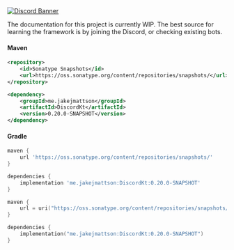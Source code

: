 <a href="https://discord.gg/REZVVjA">
    <img alt="Discord Banner" src="https://discordapp.com/api/guilds/453208597082406912/widget.png?style=banner2"/>
</a>

The documentation for this project is currently WIP. 
The best source for learning the framework is by joining the Discord, or checking existing bots.

#### Maven
```xml
<repository>
    <id>Sonatype Snapshots</id>
    <url>https://oss.sonatype.org/content/repositories/snapshots/</url>
</repository>

<dependency>
    <groupId>me.jakejmattson</groupId>
    <artifactId>DiscordKt</artifactId>
    <version>0.20.0-SNAPSHOT</version>
</dependency>
```

#### Gradle
```groovy
maven {
    url 'https://oss.sonatype.org/content/repositories/snapshots/'
}

dependencies {
    implementation 'me.jakejmattson:DiscordKt:0.20.0-SNAPSHOT'
}
```
```kotlin
maven {
    url = uri("https://oss.sonatype.org/content/repositories/snapshots/")
}

dependencies {
    implementation("me.jakejmattson:DiscordKt:0.20.0-SNAPSHOT")
}
```